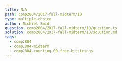 ```yaml
---
title: N/A
path: comp2804/2017-fall-midterm/10
type: multiple-choice
author: Michiel Smid
question: comp2804/2017-fall-midterm/10/question.ts
solution: comp2804/2017-fall-midterm/10/solution.md
tags:
  - comp2804
  - comp2804-midterm
  - comp2804-counting-00-free-bitstrings
---
```

